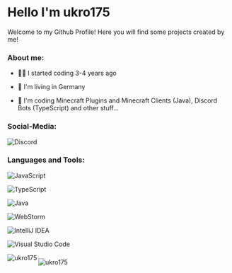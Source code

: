 <h1 align="left">Hello I'm ukro175</h1>

Welcome to my Github Profile! Here you will find some projects created by me! 

<h3 align="left">About me:</h3>

- 👨‍💻 I started coding 3-4 years ago

- 🔭 I'm living in Germany

- 📝 I'm coding Minecraft Plugins and Minecraft Clients (Java), Discord Bots (TypeScript) and other stuff...

<h3 align="left">Social-Media:</h3>
<p align="left"><img alt="Discord" src="https://img.shields.io/badge/@ukro175-1d9bf0.svg?style=for-the-badge&logo=twitter&logoColor=white"/></p>

<h3 align="left">Languages and Tools:</h3>
<p align="left"><img alt="JavaScript" src="https://img.shields.io/badge/Javascript-ead41c.svg?style=for-the-badge&logo=javascript&logoColor=white"/></p>
<p align="left"><img alt="TypeScript" src="https://img.shields.io/badge/TypeScript-0068ba.svg?style=for-the-badge&logo=typescript&logoColor=white"/></p>
<p align="left"><img alt="Java" src="https://img.shields.io/badge/java-%23ED8B00.svg?style=for-the-badge&logo=java&logoColor=white"/></p>
<p align="left"><img alt="WebStorm" src="https://img.shields.io/badge/webstorm-1ddaf5.svg?style=for-the-badge&logo=webstorm&logoColor=white"/></p>
<p align="left"><img alt="IntelliJ IDEA" src="https://img.shields.io/badge/IntelliJIDEA-000000.svg?style=for-the-badge&logo=intellij-idea&logoColor=white"/></p>
<p align="left"><img alt="Visual Studio Code" src="https://img.shields.io/badge/VisualStudioCode-0078d7.svg?style=for-the-badge&logo=visualstudiocode&logoColor=white"/></p>

<p><img align="left" src="https://github-readme-stats.vercel.app/api/top-langs?username=ukro175&show_icons=true&locale=en&layout=compact" alt="ukro175" /></p>




<p style="padding-top: 10px">&nbsp;<img align="left" src="https://github-readme-stats.vercel.app/api?username=ukro175&show_icons=true&locale=en" alt="ukro175"/></p>

